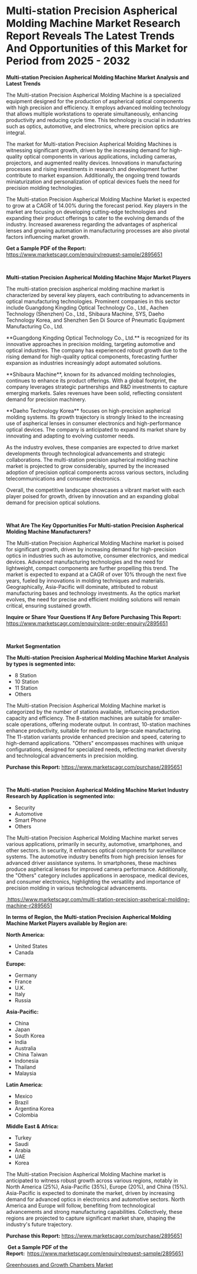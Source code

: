 <p><h1>Multi-station Precision Aspherical Molding Machine Market Research Report Reveals The Latest Trends And Opportunities of this Market for Period from 2025 - 2032</h1></p><p><strong>Multi-station Precision Aspherical Molding Machine Market Analysis and Latest Trends</strong></p>
<p><p>The Multi-station Precision Aspherical Molding Machine is a specialized equipment designed for the production of aspherical optical components with high precision and efficiency. It employs advanced molding technology that allows multiple workstations to operate simultaneously, enhancing productivity and reducing cycle time. This technology is crucial in industries such as optics, automotive, and electronics, where precision optics are integral.</p><p>The market for Multi-station Precision Aspherical Molding Machines is witnessing significant growth, driven by the increasing demand for high-quality optical components in various applications, including cameras, projectors, and augmented reality devices. Innovations in manufacturing processes and rising investments in research and development further contribute to market expansion. Additionally, the ongoing trend towards miniaturization and personalization of optical devices fuels the need for precision molding technologies.</p><p>The Multi-station Precision Aspherical Molding Machine Market is expected to grow at a CAGR of 14.00% during the forecast period. Key players in the market are focusing on developing cutting-edge technologies and expanding their product offerings to cater to the evolving demands of the industry. Increased awareness regarding the advantages of aspherical lenses and growing automation in manufacturing processes are also pivotal factors influencing market growth.</p></p>
<p><strong>Get a Sample PDF of the Report:&nbsp;</strong> <a href="https://www.marketscagr.com/enquiry/request-sample/2895651?utm_campaign=2106&utm_medium=2&utm_source=Github&utm_content=ia&utm_term=15032025&utm_id=multi-station-precision-aspherical-molding-machine">https://www.marketscagr.com/enquiry/request-sample/2895651</a></p>
<p>&nbsp;</p>
<p><strong>Multi-station Precision Aspherical Molding Machine Major Market Players</strong></p>
<p><p>The multi-station precision aspherical molding machine market is characterized by several key players, each contributing to advancements in optical manufacturing technologies. Prominent companies in this sector include Guangdong Kingding Optical Technology Co., Ltd., Aachen Technology (Shenzhen) Co., Ltd., Shibaura Machine, SYS, Daeho Technology Korea, and Shenzhen Sen Di Source of Pneumatic Equipment Manufacturing Co., Ltd.</p><p>**Guangdong Kingding Optical Technology Co., Ltd.** is recognized for its innovative approaches in precision molding, targeting automotive and optical industries. The company has experienced robust growth due to the rising demand for high-quality optical components, forecasting further expansion as industries increasingly adopt automated solutions.</p><p>**Shibaura Machine**, known for its advanced molding technologies, continues to enhance its product offerings. With a global footprint, the company leverages strategic partnerships and R&D investments to capture emerging markets. Sales revenues have been solid, reflecting consistent demand for precision machinery.</p><p>**Daeho Technology Korea** focuses on high-precision aspherical molding systems. Its growth trajectory is strongly linked to the increasing use of aspherical lenses in consumer electronics and high-performance optical devices. The company is anticipated to expand its market share by innovating and adapting to evolving customer needs.</p><p>As the industry evolves, these companies are expected to drive market developments through technological advancements and strategic collaborations. The multi-station precision aspherical molding machine market is projected to grow considerably, spurred by the increased adoption of precision optical components across various sectors, including telecommunications and consumer electronics.</p><p>Overall, the competitive landscape showcases a vibrant market with each player poised for growth, driven by innovation and an expanding global demand for precision optical solutions.</p></p>
<p>&nbsp;</p>
<p><strong>What Are The Key Opportunities For Multi-station Precision Aspherical Molding Machine Manufacturers?</strong></p>
<p><p>The Multi-station Precision Aspherical Molding Machine market is poised for significant growth, driven by increasing demand for high-precision optics in industries such as automotive, consumer electronics, and medical devices. Advanced manufacturing technologies and the need for lightweight, compact components are further propelling this trend. The market is expected to expand at a CAGR of over 10% through the next five years, fueled by innovations in molding techniques and materials. Geographically, Asia-Pacific will dominate, attributed to robust manufacturing bases and technology investments. As the optics market evolves, the need for precise and efficient molding solutions will remain critical, ensuring sustained growth.</p></p>
<p><strong>Inquire or Share Your Questions If Any Before Purchasing This Report:</strong> <a href="https://www.marketscagr.com/enquiry/pre-order-enquiry/2895651?utm_campaign=2106&utm_medium=2&utm_source=Github&utm_content=ia&utm_term=15032025&utm_id=multi-station-precision-aspherical-molding-machine">https://www.marketscagr.com/enquiry/pre-order-enquiry/2895651</a></p>
<p>&nbsp;</p>
<p><strong>Market Segmentation</strong></p>
<p><strong>The Multi-station Precision Aspherical Molding Machine Market Analysis by types is segmented into:</strong></p>
<p><ul><li>8 Station</li><li>10 Station</li><li>11 Station</li><li>Others</li></ul></p>
<p><p>The Multi-station Precision Aspherical Molding Machine market is categorized by the number of stations available, influencing production capacity and efficiency. The 8-station machines are suitable for smaller-scale operations, offering moderate output. In contrast, 10-station machines enhance productivity, suitable for medium to large-scale manufacturing. The 11-station variants provide enhanced precision and speed, catering to high-demand applications. "Others" encompasses machines with unique configurations, designed for specialized needs, reflecting market diversity and technological advancements in precision molding.</p></p>
<p><strong>Purchase this Report:&nbsp;</strong><a href="https://www.marketscagr.com/purchase/2895651?utm_campaign=2106&utm_medium=2&utm_source=Github&utm_content=ia&utm_term=15032025&utm_id=multi-station-precision-aspherical-molding-machine">https://www.marketscagr.com/purchase/2895651</a></p>
<p>&nbsp;</p>
<p><strong>The Multi-station Precision Aspherical Molding Machine Market Industry Research by Application is segmented into:</strong></p>
<p><ul><li>Security</li><li>Automotive</li><li>Smart Phone</li><li>Others</li></ul></p>
<p><p>The Multi-station Precision Aspherical Molding Machine market serves various applications, primarily in security, automotive, smartphones, and other sectors. In security, it enhances optical components for surveillance systems. The automotive industry benefits from high precision lenses for advanced driver assistance systems. In smartphones, these machines produce aspherical lenses for improved camera performance. Additionally, the "Others" category includes applications in aerospace, medical devices, and consumer electronics, highlighting the versatility and importance of precision molding in various technological advancements.</p></p>
<p><a href="https://www.marketscagr.com/multi-station-precision-aspherical-molding-machine-r2895651?utm_campaign=2106&utm_medium=2&utm_source=Github&utm_content=ia&utm_term=15032025&utm_id=multi-station-precision-aspherical-molding-machine">&nbsp;https://www.marketscagr.com/multi-station-precision-aspherical-molding-machine-r2895651</a></p>
<p><strong>In terms of Region, the Multi-station Precision Aspherical Molding Machine Market Players available by Region are:</strong></p>
<p>
    <p> <strong> North America: </strong>
        <ul>
            <li>United States</li>
            <li>Canada</li>
        </ul>
        </p> 
    <p> <strong> Europe: </strong>
        <ul>
            <li>Germany</li>
            <li>France</li>
            <li>U.K.</li>
            <li>Italy</li>
            <li>Russia</li>
        </ul>
        </p> 
    <p> <strong> Asia-Pacific: </strong>
        <ul>
            <li>China</li>
            <li>Japan</li>
            <li>South Korea</li>
            <li>India</li>
            <li>Australia</li>
            <li>China Taiwan</li>
            <li>Indonesia</li>
            <li>Thailand</li>
            <li>Malaysia</li>
        </ul>
        </p> 
    <p> <strong> Latin America: </strong>
        <ul>
            <li>Mexico</li>
            <li>Brazil</li>
            <li>Argentina Korea</li>
            <li>Colombia</li>
        </ul>
        </p> 
    <p> <strong> Middle East & Africa: </strong>
        <ul>
            <li>Turkey</li>
            <li>Saudi</li>
            <li>Arabia</li>
            <li>UAE</li>
            <li>Korea</li>
        </ul>
    </p>
    </p>
<p><p>The Multi-station Precision Aspherical Molding Machine market is anticipated to witness robust growth across various regions, notably in North America (25%), Asia-Pacific (35%), Europe (20%), and China (15%). Asia-Pacific is expected to dominate the market, driven by increasing demand for advanced optics in electronics and automotive sectors. North America and Europe will follow, benefiting from technological advancements and strong manufacturing capabilities. Collectively, these regions are projected to capture significant market share, shaping the industry's future trajectory.</p></p>
<p><strong>Purchase this Report: </strong><a href="https://www.marketscagr.com/purchase/2895651?utm_campaign=2106&utm_medium=2&utm_source=Github&utm_content=ia&utm_term=15032025&utm_id=multi-station-precision-aspherical-molding-machine">https://www.marketscagr.com/purchase/2895651</a></p>
<p>&nbsp;<strong>Get a Sample PDF of the Report:&nbsp;&nbsp;</strong><a href="https://www.marketscagr.com/enquiry/request-sample/2895651?utm_campaign=2106&utm_medium=2&utm_source=Github&utm_content=ia&utm_term=15032025&utm_id=multi-station-precision-aspherical-molding-machine">https://www.marketscagr.com/enquiry/request-sample/2895651</a></p>
<p><strong></strong></p>
<p><p><a href="https://github.com/JosephineMcguire65/Market-Research-Report-List-2/blob/main/greenhouses-and-growth-chambers-market.md?utm_campaign=2106&utm_medium=2&utm_source=Github&utm_content=ia&utm_term=15032025&utm_id=multi-station-precision-aspherical-molding-machine">Greenhouses and Growth Chambers Market</a></p></p>